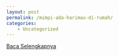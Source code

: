 ```yaml
---
layout: post
permalink: /mimpi-ada-harimau-di-rumah/
categories:
    - Uncategorized
---
```


[Baca Selengkapnya](/06)